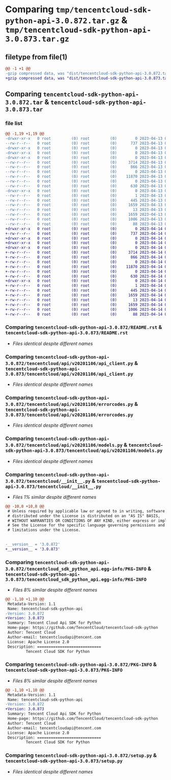 # Comparing `tmp/tencentcloud-sdk-python-api-3.0.872.tar.gz` & `tmp/tencentcloud-sdk-python-api-3.0.873.tar.gz`

## filetype from file(1)

```diff
@@ -1 +1 @@
-gzip compressed data, was "dist/tencentcloud-sdk-python-api-3.0.872.tar", last modified: Thu Apr 13 00:17:37 2023, max compression
+gzip compressed data, was "dist/tencentcloud-sdk-python-api-3.0.873.tar", last modified: Fri Apr 14 00:15:31 2023, max compression
```

## Comparing `tencentcloud-sdk-python-api-3.0.872.tar` & `tencentcloud-sdk-python-api-3.0.873.tar`

### file list

```diff
@@ -1,19 +1,19 @@
-drwxr-xr-x   0 root         (0) root         (0)        0 2023-04-13 00:17:37.000000 tencentcloud-sdk-python-api-3.0.872/
--rw-r--r--   0 root         (0) root         (0)      737 2023-04-13 00:17:37.000000 tencentcloud-sdk-python-api-3.0.872/README.rst
-drwxr-xr-x   0 root         (0) root         (0)        0 2023-04-13 00:17:37.000000 tencentcloud-sdk-python-api-3.0.872/tencentcloud/
-drwxr-xr-x   0 root         (0) root         (0)        0 2023-04-13 00:17:37.000000 tencentcloud-sdk-python-api-3.0.872/tencentcloud/api/
-drwxr-xr-x   0 root         (0) root         (0)        0 2023-04-13 00:17:37.000000 tencentcloud-sdk-python-api-3.0.872/tencentcloud/api/v20201106/
--rw-r--r--   0 root         (0) root         (0)     3714 2023-04-13 00:17:37.000000 tencentcloud-sdk-python-api-3.0.872/tencentcloud/api/v20201106/api_client.py
--rw-r--r--   0 root         (0) root         (0)      866 2023-04-13 00:17:37.000000 tencentcloud-sdk-python-api-3.0.872/tencentcloud/api/v20201106/errorcodes.py
--rw-r--r--   0 root         (0) root         (0)        0 2023-04-13 00:17:37.000000 tencentcloud-sdk-python-api-3.0.872/tencentcloud/api/v20201106/__init__.py
--rw-r--r--   0 root         (0) root         (0)    11870 2023-04-13 00:17:37.000000 tencentcloud-sdk-python-api-3.0.872/tencentcloud/api/v20201106/models.py
--rw-r--r--   0 root         (0) root         (0)        0 2023-04-13 00:17:37.000000 tencentcloud-sdk-python-api-3.0.872/tencentcloud/api/__init__.py
--rw-r--r--   0 root         (0) root         (0)      630 2023-04-13 00:17:37.000000 tencentcloud-sdk-python-api-3.0.872/tencentcloud/__init__.py
-drwxr-xr-x   0 root         (0) root         (0)        0 2023-04-13 00:17:37.000000 tencentcloud-sdk-python-api-3.0.872/tencentcloud_sdk_python_api.egg-info/
--rw-r--r--   0 root         (0) root         (0)        1 2023-04-13 00:17:37.000000 tencentcloud-sdk-python-api-3.0.872/tencentcloud_sdk_python_api.egg-info/dependency_links.txt
--rw-r--r--   0 root         (0) root         (0)      445 2023-04-13 00:17:37.000000 tencentcloud-sdk-python-api-3.0.872/tencentcloud_sdk_python_api.egg-info/SOURCES.txt
--rw-r--r--   0 root         (0) root         (0)     1659 2023-04-13 00:17:37.000000 tencentcloud-sdk-python-api-3.0.872/tencentcloud_sdk_python_api.egg-info/PKG-INFO
--rw-r--r--   0 root         (0) root         (0)       13 2023-04-13 00:17:37.000000 tencentcloud-sdk-python-api-3.0.872/tencentcloud_sdk_python_api.egg-info/top_level.txt
--rw-r--r--   0 root         (0) root         (0)     1659 2023-04-13 00:17:37.000000 tencentcloud-sdk-python-api-3.0.872/PKG-INFO
--rw-r--r--   0 root         (0) root         (0)     1006 2023-04-13 00:17:37.000000 tencentcloud-sdk-python-api-3.0.872/setup.py
--rw-r--r--   0 root         (0) root         (0)       88 2023-04-13 00:17:37.000000 tencentcloud-sdk-python-api-3.0.872/setup.cfg
+drwxr-xr-x   0 root         (0) root         (0)        0 2023-04-14 00:15:31.000000 tencentcloud-sdk-python-api-3.0.873/
+-rw-r--r--   0 root         (0) root         (0)      737 2023-04-14 00:15:31.000000 tencentcloud-sdk-python-api-3.0.873/README.rst
+drwxr-xr-x   0 root         (0) root         (0)        0 2023-04-14 00:15:31.000000 tencentcloud-sdk-python-api-3.0.873/tencentcloud/
+drwxr-xr-x   0 root         (0) root         (0)        0 2023-04-14 00:15:31.000000 tencentcloud-sdk-python-api-3.0.873/tencentcloud/api/
+drwxr-xr-x   0 root         (0) root         (0)        0 2023-04-14 00:15:31.000000 tencentcloud-sdk-python-api-3.0.873/tencentcloud/api/v20201106/
+-rw-r--r--   0 root         (0) root         (0)     3714 2023-04-14 00:15:31.000000 tencentcloud-sdk-python-api-3.0.873/tencentcloud/api/v20201106/api_client.py
+-rw-r--r--   0 root         (0) root         (0)      866 2023-04-14 00:15:31.000000 tencentcloud-sdk-python-api-3.0.873/tencentcloud/api/v20201106/errorcodes.py
+-rw-r--r--   0 root         (0) root         (0)        0 2023-04-14 00:15:31.000000 tencentcloud-sdk-python-api-3.0.873/tencentcloud/api/v20201106/__init__.py
+-rw-r--r--   0 root         (0) root         (0)    11870 2023-04-14 00:15:31.000000 tencentcloud-sdk-python-api-3.0.873/tencentcloud/api/v20201106/models.py
+-rw-r--r--   0 root         (0) root         (0)        0 2023-04-14 00:15:31.000000 tencentcloud-sdk-python-api-3.0.873/tencentcloud/api/__init__.py
+-rw-r--r--   0 root         (0) root         (0)      630 2023-04-14 00:15:31.000000 tencentcloud-sdk-python-api-3.0.873/tencentcloud/__init__.py
+drwxr-xr-x   0 root         (0) root         (0)        0 2023-04-14 00:15:31.000000 tencentcloud-sdk-python-api-3.0.873/tencentcloud_sdk_python_api.egg-info/
+-rw-r--r--   0 root         (0) root         (0)        1 2023-04-14 00:15:31.000000 tencentcloud-sdk-python-api-3.0.873/tencentcloud_sdk_python_api.egg-info/dependency_links.txt
+-rw-r--r--   0 root         (0) root         (0)      445 2023-04-14 00:15:31.000000 tencentcloud-sdk-python-api-3.0.873/tencentcloud_sdk_python_api.egg-info/SOURCES.txt
+-rw-r--r--   0 root         (0) root         (0)     1659 2023-04-14 00:15:31.000000 tencentcloud-sdk-python-api-3.0.873/tencentcloud_sdk_python_api.egg-info/PKG-INFO
+-rw-r--r--   0 root         (0) root         (0)       13 2023-04-14 00:15:31.000000 tencentcloud-sdk-python-api-3.0.873/tencentcloud_sdk_python_api.egg-info/top_level.txt
+-rw-r--r--   0 root         (0) root         (0)     1659 2023-04-14 00:15:31.000000 tencentcloud-sdk-python-api-3.0.873/PKG-INFO
+-rw-r--r--   0 root         (0) root         (0)     1006 2023-04-14 00:15:31.000000 tencentcloud-sdk-python-api-3.0.873/setup.py
+-rw-r--r--   0 root         (0) root         (0)       88 2023-04-14 00:15:31.000000 tencentcloud-sdk-python-api-3.0.873/setup.cfg
```

### Comparing `tencentcloud-sdk-python-api-3.0.872/README.rst` & `tencentcloud-sdk-python-api-3.0.873/README.rst`

 * *Files identical despite different names*

### Comparing `tencentcloud-sdk-python-api-3.0.872/tencentcloud/api/v20201106/api_client.py` & `tencentcloud-sdk-python-api-3.0.873/tencentcloud/api/v20201106/api_client.py`

 * *Files identical despite different names*

### Comparing `tencentcloud-sdk-python-api-3.0.872/tencentcloud/api/v20201106/errorcodes.py` & `tencentcloud-sdk-python-api-3.0.873/tencentcloud/api/v20201106/errorcodes.py`

 * *Files identical despite different names*

### Comparing `tencentcloud-sdk-python-api-3.0.872/tencentcloud/api/v20201106/models.py` & `tencentcloud-sdk-python-api-3.0.873/tencentcloud/api/v20201106/models.py`

 * *Files identical despite different names*

### Comparing `tencentcloud-sdk-python-api-3.0.872/tencentcloud/__init__.py` & `tencentcloud-sdk-python-api-3.0.873/tencentcloud/__init__.py`

 * *Files 1% similar despite different names*

```diff
@@ -10,8 +10,8 @@
 # Unless required by applicable law or agreed to in writing, software
 # distributed under the License is distributed on an "AS IS" BASIS,
 # WITHOUT WARRANTIES OR CONDITIONS OF ANY KIND, either express or implied.
 # See the License for the specific language governing permissions and
 # limitations under the License.
 
 
-__version__ = '3.0.872'
+__version__ = '3.0.873'
```

### Comparing `tencentcloud-sdk-python-api-3.0.872/tencentcloud_sdk_python_api.egg-info/PKG-INFO` & `tencentcloud-sdk-python-api-3.0.873/tencentcloud_sdk_python_api.egg-info/PKG-INFO`

 * *Files 8% similar despite different names*

```diff
@@ -1,10 +1,10 @@
 Metadata-Version: 1.1
 Name: tencentcloud-sdk-python-api
-Version: 3.0.872
+Version: 3.0.873
 Summary: Tencent Cloud Api SDK for Python
 Home-page: https://github.com/TencentCloud/tencentcloud-sdk-python
 Author: Tencent Cloud
 Author-email: tencentcloudapi@tencent.com
 License: Apache License 2.0
 Description: ============================
         Tencent Cloud SDK for Python
```

### Comparing `tencentcloud-sdk-python-api-3.0.872/PKG-INFO` & `tencentcloud-sdk-python-api-3.0.873/PKG-INFO`

 * *Files 8% similar despite different names*

```diff
@@ -1,10 +1,10 @@
 Metadata-Version: 1.1
 Name: tencentcloud-sdk-python-api
-Version: 3.0.872
+Version: 3.0.873
 Summary: Tencent Cloud Api SDK for Python
 Home-page: https://github.com/TencentCloud/tencentcloud-sdk-python
 Author: Tencent Cloud
 Author-email: tencentcloudapi@tencent.com
 License: Apache License 2.0
 Description: ============================
         Tencent Cloud SDK for Python
```

### Comparing `tencentcloud-sdk-python-api-3.0.872/setup.py` & `tencentcloud-sdk-python-api-3.0.873/setup.py`

 * *Files identical despite different names*

